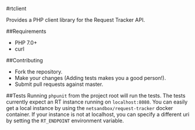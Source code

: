 #rtclient

Provides a PHP client library for the Request Tracker API.

##Requirements
* PHP 7.0+
* curl

##Contributing
* Fork the repository.
* Make your changes (Adding tests makes you a good person!).
* Submit pull requests against master.

##Tests
Running `phpunit` from the project root will run the tests. The tests currently 
expect an RT instance running on `localhost:8080`.  You can easily get a local 
instance by using the `netsandbox/request-tracker` docker container. If your
instance is not at localhost, you can specify a different uri by setting the
`RT_ENDPOINT` environment variable.
